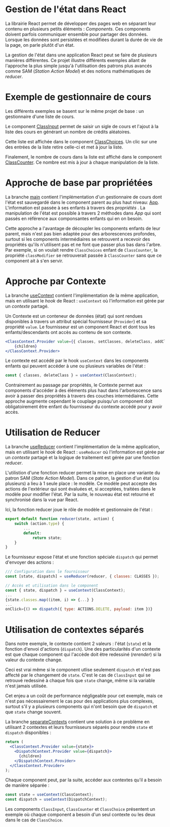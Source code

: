 # Gestion de l'état dans React

La librairie React permet de développer des pages web en séparant leur contenu en plusieurs petits éléments : _Components_. Ces components doivent parfois communiquer ensemble pour partager des données. Lorsque les données sont persistées et modifiées durant la durée de vie de la page, on parle plutôt d'un état.

La gestion de l'état dans une application React peut se faire de plusieurs manières différentes. Ce projet illustre différents exemples allant de l'approche la plus simple jusqu'à l'utilisation des patrons plus avancés comme SAM (_Station Action Model_) et des notions mathématiques de _reducer_.

# Exemple de gestionnaire de cours

Les différents exemples se basent sur le même projet de base : un gestionnaire d'une liste de cours.

Le component [ClassInput](./src/ClassInput.jsx) permet de saisir un sigle de cours et l'ajout à la liste des cours en générant un nombre de crédits aléatoires. 

Cette liste est affichée dans le component [ClassChoices](./src/ClassChoices.jsx). Un clic sur une des entrées de la liste retire celle-ci et met à jour la liste.

Finalement, le nombre de cours dans la liste est affiché dans le component [ClassCounter](./src/ClassCounter.jsx). Ce nombre est mis à jour à chaque manipulation de la liste.

# Approche de base par propriétées

La branche [main](https://github.com/LOG2440/react_classManager/tree/main) contient l'implémentation d'un gestionnaire de cours dont l'état est sauvegardé dans le component parent au plus haut niveau: [App](./src/App.jsx). L'information est passée à ses enfants à travers des _propriétés_ . La manipulation de l'état est possible à travers 2 méthodes dans _App_ qui sont passés en référence aux componsantes enfants qui en on besoin.

Cette approche a l'avantage de découpler les components enfants de leur parent, mais n'est pas bien adaptée pour des arborescences profondes, surtout si les components intermédiaires se retrouvent a recevoir des propriétés qu'ils n'utilisent pas et ne font que passer plus bas dans l'arbre. Par exemple, si on voulait rendre `ClassChoices` enfant de `ClassCounter`, la propriété `classModifier` se retrouverait passée à `ClassCounter` sans que ce component ait à s'en servir.

# Approche par Contexte

La branche [useContext](https://github.com/LOG2440/react_classManager/tree/use_state) contient l'implémentation de la même application, mais en utilisant le _hook_ de React : `useContext` où l'information est gérée par un _contexte_ partagé. 

Un Contexte est un conteneur de données (état) qui sont rendues disponibles à travers un attribut spécial fournisseur (`Provider`) et sa propriété `value`. Le fournisseur est un component React et dont tous les enfants/descendants ont accès au contenu de son contexte.

```jsx
<ClassContext.Provider value={{ classes, setClasses, deleteClass, addClass }}>
    {children}
</ClassContext.Provider>
```

Le contexte est accédé par le hook `useContext` dans les components enfants qui peuvent accéder à une ou plusieurs variables de l'état :
```jsx
const { classes, deleteClass } = useContext(ClassContext);
```

Contrairement au passage par propriétés, le Contexte permet aux components d'accéder à des éléments plus haut dans l'arborescence sans avoir à passer des propriétés à travers des couches intermédiaires. Cette approche augmente cependant le couplage puisqu'un component doit obligatoirement être enfant du fournisseur du contexte accédé pour y avoir accès.

# Utilisation de Reducer

La branche [useReducer](https://github.com/LOG2440/react_classManager/tree/useReducer) contient l'implémentation de la même application, mais en utilisant le _hook_ de React : `useReducer` où l'information est gérée par un _contexte_ partagé et la logique de traitement est gérée par une fonction _reducer_. 

L'utilistion d'une fonction reducer permet la mise en place une variante du patron SAM (_State Action Model_). Dans ce patron, la gestion d'un état (ou plusieurs) a lieu à 1 seule place : le modèle. Ce modèle peut accepte des actions de l'extérieur qui sont évaluées et, si acceptées, traitées dans le modèle pour modifier l'état. Par la suite, le nouveau état est retourné et synchronisé dans la vue par React.

Ici, la fonction reducer joue le rôle de modèle et gestionnaire de l'état :
```js
export default function reducer(state, action) { 
    switch (action.type) {
        ...
        default:
            return state;
    }
}
```

Le fournisseur expose l'état et une fonction spéciale `dispatch` qui permet d'envoyer des actions :
```jsx
/// Configuration dans le fournisseur
const [state, dispatch] = useReducer(reducer, { classes: CLASSES });

// Accès et utilisation dans le component
const { state, dispatch } = useContext(ClassContext);
...
{state.classes.map((item, i) => {...} }
...
onClick={() => dispatch({ type: ACTIONS.DELETE, payload: item })}
```

# Utilisation  de contextes séparés

Dans notre exemple, le contexte contient 2 valeurs : l'état (`state`) et la fonction d'envoi d'actions (`dispatch`). Une des particularités d'un contexte est que chaque component qui l'accède doit être redessiné (_rerender_) si la valeur du contexte change.

Ceci est vrai même si le component utlise seulement `dispatch` et n'est pas affecté par le changement de `state`. C'est le cas de `ClassInput` qui se retrouvé redessiné à chaque fois que `state` change, même si la variable n'est jamais utilisée.

Cet enjeu a un coût de performance négligeable pour cet exemple, mais ce n'est pas nécessairement le cas pour des applications plus complexes, surtout s'il y a plusieurs components qui n'ont besoin que de `dispatch` et que `state` change souvent.

La branche [separateContexts](https://github.com/LOG2440/Cours-13-React-ClassManager/tree/separateContexts) contient une solution à ce problème en utilisant 2 contextes et leurs fournisseurs séparés pour rendre `state` et `dispatch` disponibles :
```jsx
return (
  <ClassContext.Provider value={state}>
    <DispatchContext.Provider value={dispatch}>
      {children}
    </DispatchContext.Provider>
  </ClassContext.Provider>
);
```

Chaque component peut, par la suite, accéder aux contextes qu'il a besoin de manière séparée :
```jsx
const state = useContext(ClassContext);
const dispatch = useContext(DispatchContext);
``` 

Les components `ClassInput`, `ClassCounter` et `ClassChoice` présentent un exemple où chaque component a besoin d'un seul contexte ou les deux dans le cas de `ClassChoice`.